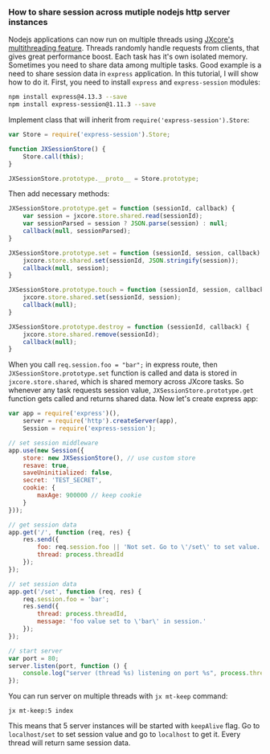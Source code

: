 ### How to share session across mutiple nodejs http server instances

Nodejs applications can now run on multiple threads using [JXcore's multithreading feature](http://jxcore.com/multithreaded-javascript-tasks/). Threads randomly handle requests from clients, that gives great performance boost. Each task has it's own isolated memory. Sometimes you need to share data among multiple tasks. Good example is a need to share session data in `express` application. In this tutorial, I will show how to do it. First, you need to install `express` and `express-session` modules:

```bash
npm install express@4.13.3 --save
npm install express-session@1.11.3 --save
```

Implement class that will inherit from `require('express-session').Store`:

```javascript
var Store = require('express-session').Store;

function JXSessionStore() {
    Store.call(this);
}

JXSessionStore.prototype.__proto__ = Store.prototype;
```

Then add necessary methods:

```javascript
JXSessionStore.prototype.get = function (sessionId, callback) {
    var session = jxcore.store.shared.read(sessionId);
    var sessionParsed = session ? JSON.parse(session) : null;
    callback(null, sessionParsed);
}

JXSessionStore.prototype.set = function (sessionId, session, callback) {
    jxcore.store.shared.set(sessionId, JSON.stringify(session));
    callback(null, session);
}

JXSessionStore.prototype.touch = function (sessionId, session, callback) {
    jxcore.store.shared.set(sessionId, session);
    callback(null);
}

JXSessionStore.prototype.destroy = function (sessionId, callback) {
    jxcore.store.shared.remove(sessionId);
    callback(null);
}
```

When you call `req.session.foo = "bar";` in express route, then `JXSessionStore.prototype.set` function is called and data is stored in `jxcore.store.shared`, which is shared memory across JXcore tasks. So whenever any task requests session value, `JXSessionStore.prototype.get` function gets called and returns shared data. Now let's create express app:

```javascript
var app = require('express')(),
    server = require('http').createServer(app),
    Session = require('express-session');

// set session middleware
app.use(new Session({
    store: new JXSessionStore(), // use custom store
    resave: true,
    saveUninitialized: false,
    secret: 'TEST_SECRET',
    cookie: {
        maxAge: 900000 // keep cookie
    }
}));

// get session data
app.get('/', function (req, res) {
    res.send({
        foo: req.session.foo || 'Not set. Go to \'/set\' to set value.',
        thread: process.threadId
    });
});

// set session data
app.get('/set', function (req, res) {
    req.session.foo = 'bar';
    res.send({
        thread: process.threadId,
        message: 'foo value set to \'bar\' in session.'
    });
});

// start server
var port = 80;
server.listen(port, function () {
    console.log("server (thread %s) listening on port %s", process.threadId, port);
});
```

You can run server on multiple threads with `jx mt-keep` command:

    jx mt-keep:5 index

This means that 5 server instances will be started with `keepAlive` flag. Go to `localhost/set` to set session value and go to `localhost` to get it. Every thread will return same session data.
